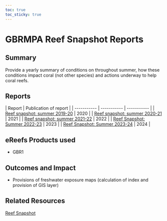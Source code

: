 ```yaml
---
toc: true
toc_sticky: true
---
```


# GBRMPA Reef Snapshot Reports

## Summary
Provide a yearly summary of conditions on throughout summer, how these conditions impact  coral (not other species) and actions underway to help coral reefs.

## Reports

| Report | Publication of report |
| ----------- | ----------- | ----------- |
| [Reef snapshot: summer 2019-20](https://hdl.handle.net/11017/3587) | 2020 |
| [Reef snapshot: summer 2020-21](https://hdl.handle.net/11017/3813) | 2021 |
| [Reef snapshot: summer 2021-22](https://hdl.handle.net/11017/3916) | 2022 |
| [Reef Snapshot: Summer 2022-23](https://hdl.handle.net/11017/4002) | 2023 |
| [Reef Snapshot: Summer 2023-24](https://hdl.handle.net/11017/4043) | 2024 |

## eReefs Products used
- GBR1

## Outcomes and Impact
- Provisions of freshwater exposure maps (calculation of index and provision of GIS layer) 

## Related Resources
<a href="https://www2.gbrmpa.gov.au/news/reef-snapshot-details-widespread-coral-bleaching-great-barrier-reef">Reef Snapshot</a>

